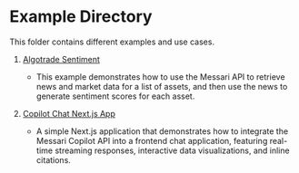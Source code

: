 # Example Directory

This folder contains different examples and use cases.

1. [Algotrade Sentiment](./algotrade_sentiment)
   - This example demonstrates how to use the Messari API to retrieve news and market data for a list of assets, and then use the news to generate sentiment scores for each asset.
   
2. [Copilot Chat Next.js App](./copilot_chat_next_app)
   - A simple Next.js application that demonstrates how to integrate the Messari Copilot API into a frontend chat application, featuring real-time streaming responses, interactive data visualizations, and inline citations.
